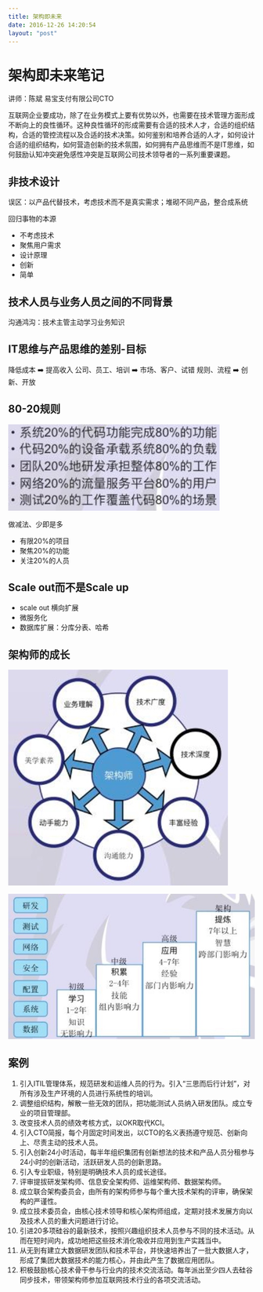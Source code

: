 ```yaml
---
title: 架构即未来
date: 2016-12-26 14:20:54
layout: "post"
---
```


# 架构即未来笔记

讲师：陈斌 易宝支付有限公司CTO

互联网企业要成功，除了在业务模式上要有优势以外，也需要在技术管理方面形成不断向上的良性循环。这种良性循环的形成需要有合适的技术人才，合适的组织结构，合适的管控流程以及合适的技术决策。如何鉴别和培养合适的人才，如何设计合适的组织结构，如何营造创新的技术氛围，如何拥有产品思维而不是IT思维，如何鼓励认知冲突避免感性冲突是互联网公司技术领导者的一系列重要课题。


## 非技术设计

误区：以产品代替技术，考虑技术而不是真实需求；堆砌不同产品，整合成系统

回归事物的本源

* 不考虑技术
* 聚焦用户需求
* 设计原理
* 创新
* 简单

## 技术人员与业务人员之间的不同背景

沟通鸿沟：技术主管主动学习业务知识

## IT思维与产品思维的差别-目标

降低成本  ➡️  提高收入
公司、员工、培训  ➡️ 市场、客户、试错
规则、流程  ➡️  创新、开放

## 80-20规则

![](/images/14836298378739.jpg)

做减法、少即是多

* 有限20%的项目
* 聚焦20%的功能
* 关注20%的人员

## Scale out而不是Scale up

* scale out 横向扩展 
* 微服务化
* 数据库扩展：分库分表、哈希

## 架构师的成长

![](/images/14836297911190.jpg)

![](/images/14836298033296.jpg)


## 案例

1. 引入ITIL管理体系，规范研发和运维人员的行为。引入“三思而后行计划”，对所有涉及生产环境的人员进行系统性的培训。
2. 调整组织结构，解散一些无效的团队，把功能测试人员纳入研发团队。成立专业的项目管理部。
3. 改变技术人员的绩效考核方式，以OKR取代KCI。
4. 引入CTO简报，每个月固定时间发出，以CTO的名义表扬遵守规范、创新向上、尽责主动的技术人员。
5. 引入创新24小时活动，每半年组织集团有创新想法的技术和产品人员分租参与24小时的创新活动，活跃研发人员的创新思路。
6. 引入专业职级，特别是明确技术人员的成长途径。
7. 评审提拔研发架构师、信息安全架构师、运维架构师、数据架构师。
8. 成立联合架构委员会，由所有的架构师参与每个重大技术架构的评审，确保架构的严谨性。
9. 成立技术委员会，由核心技术领导和核心架构师组成，定期对技术发展方向以及技术人员的重大问题进行讨论。
10. 引进20多项硅谷的最新技术，按照兴趣组织技术人员参与不同的技术活动。从而在短时间内，成功地把这些技术消化吸收并应用到生产实践当中。
11. 从无到有建立大数据研发团队和技术平台，并快速培养出了一批大数据人才，形成了集团大数据技术的能力核心，并由此产生了数据应用团队。
12. 积极鼓励核心技术骨干参与行业内的技术交流活动。每年派出至少四人去硅谷同步技术，带领架构师参加互联网技术行业的各项交流活动。



